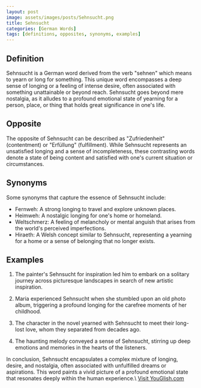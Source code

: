 ```yaml
---
layout: post
image: assets/images/posts/Sehnsucht.png
title: Sehnsucht
categories: [German Words]
tags: [definitions, opposites, synonyms, examples]
---
```


## Definition

Sehnsucht is a German word derived from the verb "sehnen" which means to yearn or long for something. This unique word encompasses a deep sense of longing or a feeling of intense desire, often associated with something unattainable or beyond reach. Sehnsucht goes beyond mere nostalgia, as it alludes to a profound emotional state of yearning for a person, place, or thing that holds great significance in one's life.

## Opposite

The opposite of Sehnsucht can be described as "Zufriedenheit" (contentment) or "Erfüllung" (fulfillment). While Sehnsucht represents an unsatisfied longing and a sense of incompleteness, these contrasting words denote a state of being content and satisfied with one's current situation or circumstances.

## Synonyms

Some synonyms that capture the essence of Sehnsucht include:

- Fernweh: A strong longing to travel and explore unknown places.
- Heimweh: A nostalgic longing for one's home or homeland.
- Weltschmerz: A feeling of melancholy or mental anguish that arises from the world's perceived imperfections.
- Hiraeth: A Welsh concept similar to Sehnsucht, representing a yearning for a home or a sense of belonging that no longer exists.

## Examples

1. The painter's Sehnsucht for inspiration led him to embark on a solitary journey across picturesque landscapes in search of new artistic inspiration.

2. Maria experienced Sehnsucht when she stumbled upon an old photo album, triggering a profound longing for the carefree moments of her childhood.

3. The character in the novel yearned with Sehnsucht to meet their long-lost love, whom they separated from decades ago.

4. The haunting melody conveyed a sense of Sehnsucht, stirring up deep emotions and memories in the hearts of the listeners.

In conclusion, Sehnsucht encapsulates a complex mixture of longing, desire, and nostalgia, often associated with unfulfilled dreams or aspirations. This word paints a vivid picture of a profound emotional state that resonates deeply within the human experience.\ <a id="yg-widget-0" class="youglish-widget" data-query="Sehnsucht" data-lang="german" data-components="8412" data-auto-start="0" data-bkg-color="theme_light" data-title="How%20to%20pronounce%20Sehnsucht%20in%20German"  rel="nofollow" href="https://youglish.com">Visit YouGlish.com</a><script async src="https://youglish.com/public/emb/widget.js" charset="utf-8"></script>
